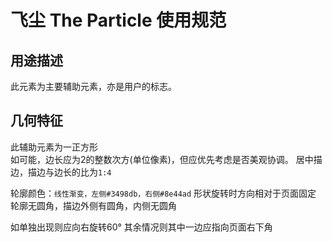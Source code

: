 # 飞尘 The Particle 使用规范

## 用途描述

此元素为主要辅助元素，亦是用户的标志。

## 几何特征

此辅助元素为一正方形  
如可能，边长应为2的整数次方(单位像素)，但应优先考虑是否美观协调。
居中描边，描边与边长的比为`1:4`

轮廓颜色：`线性渐变，左侧#3498db，右侧#8e44ad`
形状旋转时方向相对于页面固定
轮廓无圆角，描边外侧有圆角，内侧无圆角

如单独出现则应向右旋转60°
其余情况则其中一边应指向页面右下角
